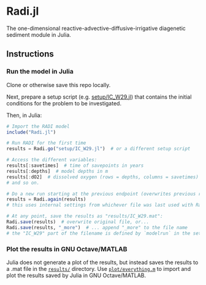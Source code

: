 # Radi.jl

The one-dimensional reactive-advective-diffusive-irrigative diagenetic sediment module in Julia.

## Instructions

### Run the model in Julia

Clone or otherwise save this repo locally.

Next, prepare a setup script (e.g. [setup/IC_W29.jl](https://github.com/radi-models/Radi.jl/blob/master/setup/IC_W29.jl)) that contains the initial conditions for the problem to be investigated.

Then, in Julia:

```julia
# Import the RADI model
include("Radi.jl")

# Run RADI for the first time
results = Radi.go("setup/IC_W29.jl")  # or a different setup script

# Access the different variables:
results[:savetimes]  # time of savepoints in years
results[:depths]  # model depths in m
results[:dO2]  # dissolved oxygen (rows = depths, columns = savetimes)
# and so on.

# Do a new run starting at the previous endpoint (overwrites previous results):
results = Radi.again(results)
# this uses internal settings from whichever file was last used with Radi.go().

# At any point, save the results as "results/IC_W29.mat":
Radi.save(results)  # overwrite original file, or...
Radi.save(results, "_more")  # ... append "_more" to the file name
# the "IC_W29" part of the filename is defined by `modelrun` in the setup file
```

### Plot the results in GNU Octave/MATLAB

Julia does not generate a plot of the results, but instead saves the results to a .mat file in the [`results/`](results) directory.  Use [`plot/everything.m`](plot/everything.m) to import and plot the results saved by Julia in GNU Octave/MATLAB.
